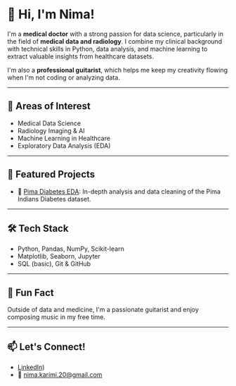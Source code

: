 # 👋 Hi, I'm Nima!

I'm a **medical doctor** with a strong passion for data science, particularly in the field of **medical data and radiology**. I combine my clinical background with technical skills in Python, data analysis, and machine learning to extract valuable insights from healthcare datasets.

I'm also a **professional guitarist**, which helps me keep my creativity flowing when I'm not coding or analyzing data.

---

## 🧪 Areas of Interest
- Medical Data Science
- Radiology Imaging & AI
- Machine Learning in Healthcare
- Exploratory Data Analysis (EDA)

---

## 💼 Featured Projects
- 🔬 [Pima Diabetes EDA](https://github.com/nimaski/pima-diabetes-eda): In-depth analysis and data cleaning of the Pima Indians Diabetes dataset.

---

## 🛠️ Tech Stack
- Python, Pandas, NumPy, Scikit-learn
- Matplotlib, Seaborn, Jupyter
- SQL (basic), Git & GitHub

---

## 🎸 Fun Fact
Outside of data and medicine, I'm a passionate guitarist and enjoy composing music in my free time.

---

## 📫 Let's Connect!
- [LinkedIn](https://www.linkedin.com/in/nima-karimi-a84790357/))
- 📧 nima.karimi.20@gmail.com
